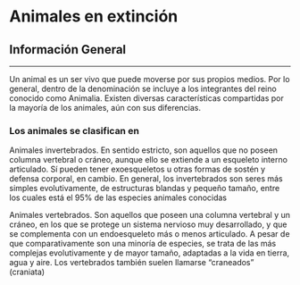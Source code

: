 # Animales en extinción
## Información General 
***
Un animal es un ser vivo que puede moverse por sus propios medios. Por lo general, dentro de la denominación se incluye a los integrantes del reino conocido como Animalia. Existen diversas características compartidas por la mayoría de los animales, aún con sus diferencias.
### Los animales se clasifican en
Animales invertebrados. En sentido estricto, son aquellos que no poseen columna vertebral o cráneo, aunque ello se extiende a un esqueleto interno articulado. Sí pueden tener exoesqueletos u otras formas de sostén y defensa corporal, en cambio. En general, los invertebrados son seres más simples evolutivamente, de estructuras blandas y pequeño tamaño, entre los cuales está el 95% de las especies animales conocidas

Animales vertebrados. Son aquellos que poseen una columna vertebral y un cráneo, en los que se protege un sistema nervioso muy desarrollado, y que se complementa con un endoesqueleto más o menos articulado. A pesar de que comparativamente son una minoría de especies, se trata de las más complejas evolutivamente y de mayor tamaño, adaptadas a la vida en tierra, agua y aire. Los vertebrados también suelen llamarse “craneados” (craniata)

